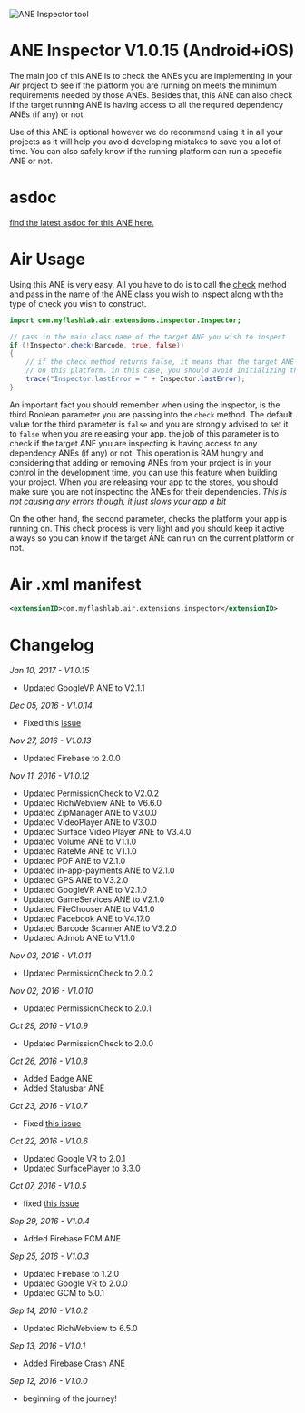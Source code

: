 ![ANE Inspector tool](http://www.myflashlabs.com/wp-content/uploads/2016/09/myflashlabs-inspector-ane.jpg)
# ANE Inspector V1.0.15 (Android+iOS)
The main job of this ANE is to check the ANEs you are implementing in your Air project to see if the platform you are running on meets the minimum requirements needed by those ANEs. Besides that, this ANE can also check if the target running ANE is having access to all the required dependency ANEs (if any) or not.

Use of this ANE is optional however we do recommend using it in all your projects as it will help you avoid developing mistakes to save you a lot of time. You can also safely know if the running platform can run a specefic ANE or not.

# asdoc
[find the latest asdoc for this ANE here.](http://myflashlab.github.io/asdoc/com/myflashlab/air/extensions/inspector/Inspector.html)

# Air Usage
Using this ANE is very easy. All you have to do is to call the [check](http://myflashlab.github.io/asdoc/com/myflashlab/air/extensions/inspector/Inspector.html#check()) method and pass in the name of the ANE class you wish to inspect along with the type of check you wish to construct.
```actionscript
import com.myflashlab.air.extensions.inspector.Inspector;

// pass in the main class name of the target ANE you wish to inspect
if (!Inspector.check(Barcode, true, false))
{
	// if the check method returns false, it means that the target ANE can't run
	// on this platform. in this case, you should avoid initializing the target ANE
	trace("Inspector.lastError = " + Inspector.lastError);
}
```

An important fact you should remember when using the inspector, is the third Boolean parameter you are passing into the ```check``` method. The default value for the third parameter is ```false``` and you are strongly advised to set it to ```false``` when you are releasing your app. the job of this parameter is to check if the target ANE you are inspecting is having access to any dependency ANEs (if any) or not. This operation is RAM hungry and considering that adding or removing ANEs from your project is in your control in the development time, you can use this feature when building your project. When you are releasing your app to the stores, you should make sure you are not inspecting the ANEs for their dependencies. *This is not causing any errors though, it just slows your app a bit*

On the other hand, the second parameter, checks the platform your app is running on. This check process is very light and you should keep it active always so you can know if the target ANE can run on the current platform or not.

# Air .xml manifest
```xml
<extensionID>com.myflashlab.air.extensions.inspector</extensionID>
```

# Changelog
*Jan 10, 2017 - V1.0.15*
* Updated GoogleVR ANE to V2.1.1

*Dec 05, 2016 - V1.0.14*
* Fixed this [issue](https://github.com/myflashlab/ANE-Inspector-Tool/issues/2)

*Nov 27, 2016 - V1.0.13*
* Updated Firebase to 2.0.0

*Nov 11, 2016 - V1.0.12*
* Updated PermissionCheck to V2.0.2
* Updated RichWebview ANE to V6.6.0
* Updated ZipManager ANE to V3.0.0
* Updated VideoPlayer ANE to V3.0.0
* Updated Surface Video Player ANE to V3.4.0
* Updated Volume ANE to V1.1.0
* Updated RateMe ANE to V1.1.0
* Updated PDF ANE to V2.1.0
* Updated in-app-payments ANE to V2.1.0
* Updated GPS ANE to V3.2.0
* Updated GoogleVR ANE to V2.1.0
* Updated GameServices ANE to V2.1.0
* Updated FileChooser ANE to V4.1.0
* Updated Facebook ANE to V4.17.0
* Updated Barcode Scanner ANE to V3.2.0
* Updated Admob ANE to V1.1.0

*Nov 03, 2016 - V1.0.11*
* Updated PermissionCheck to 2.0.2

*Nov 02, 2016 - V1.0.10*
* Updated PermissionCheck to 2.0.1

*Oct 29, 2016 - V1.0.9*
* Updated PermissionCheck to 2.0.0

*Oct 26, 2016 - V1.0.8*
* Added Badge ANE
* Added Statusbar ANE

*Oct 23, 2016 - V1.0.7*
* Fixed [this issue](https://github.com/myflashlab/Firebase-ANE/issues/26)

*Oct 22, 2016 - V1.0.6*
* Updated Google VR to 2.0.1
* Updated SurfacePlayer to 3.3.0

*Oct 07, 2016 - V1.0.5*
* fixed [this issue](https://github.com/myflashlab/Firebase-ANE/issues/24)

*Sep 29, 2016 - V1.0.4*
* Added Firebase FCM ANE

*Sep 25, 2016 - V1.0.3*
* Updated Firebase to 1.2.0
* Updated Google VR to 2.0.0
* Updated GCM to 5.0.1

*Sep 14, 2016 - V1.0.2*
* Updated RichWebview to 6.5.0

*Sep 13, 2016 - V1.0.1*
* Added Firebase Crash ANE

*Sep 12, 2016 - V1.0.0*
* beginning of the journey!